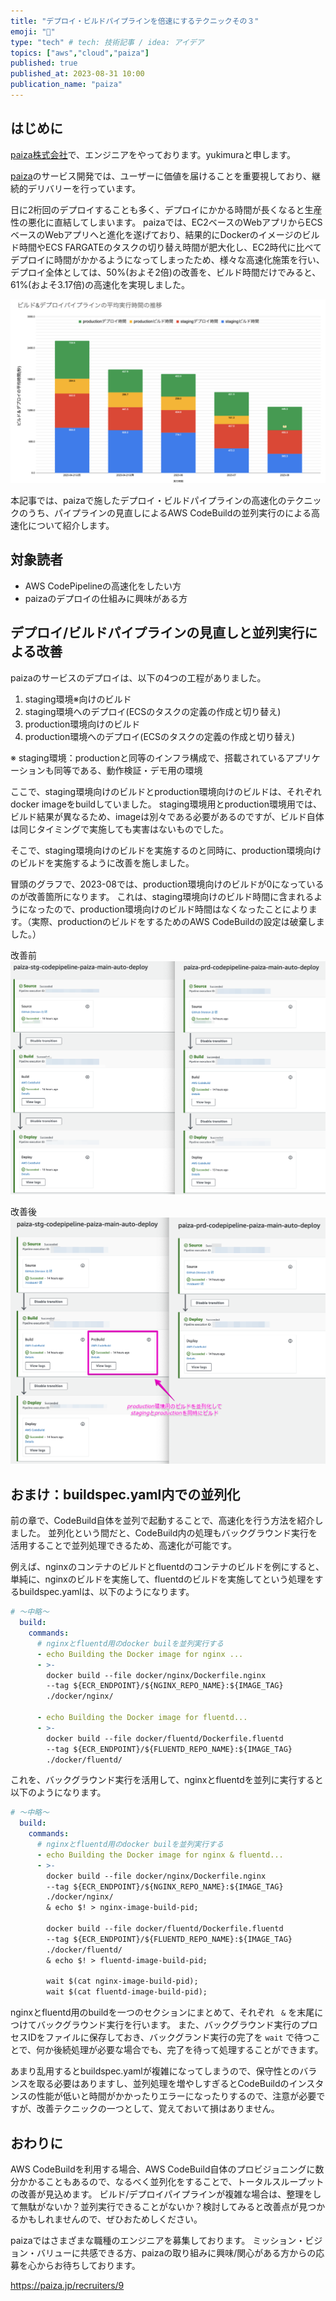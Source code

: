 ```yaml
---
title: "デプロイ・ビルドパイプラインを倍速にするテクニックその３"
emoji: "💨"
type: "tech" # tech: 技術記事 / idea: アイデア
topics: ["aws","cloud","paiza"]
published: true
published_at: 2023-08-31 10:00
publication_name: "paiza"
---
```


## はじめに

[paiza株式会社](https://www.paiza.co.jp/)で、エンジニアをやっております。yukimuraと申します。

[paiza](https://paiza.jp)のサービス開発では、ユーザーに価値を届けることを重要視しており、継続的デリバリーを行っています。

日に2桁回のデプロイすることも多く、デプロイにかかる時間が長くなると生産性の悪化に直結してしまいます。
paizaでは、EC2ベースのWebアプリからECSベースのWebアプリへと進化を遂げており、結果的にDockerのイメージのビルド時間やECS FARGATEのタスクの切り替え時間が肥大化し、EC2時代に比べてデプロイに時間がかかるようになってしまったため、様々な高速化施策を行い、デプロイ全体としては、50%(およそ2倍)の改善を、ビルド時間だけでみると、61%(およそ3.17倍)の高速化を実現しました。

![DockerStageの整理](/images/improve-codebuild-performance-1/fig1.png)

本記事では、paizaで施したデプロイ・ビルドパイプラインの高速化のテクニックのうち、パイプラインの見直しによるAWS CodeBuildの並列実行のによる高速化について紹介します。

## 対象読者

- AWS CodePipelineの高速化をしたい方
- paizaのデプロイの仕組みに興味がある方

## デプロイ/ビルドパイプラインの見直しと並列実行による改善

paizaのサービスのデプロイは、以下の4つの工程がありました。

1. staging環境※向けのビルド
1. staging環境へのデプロイ(ECSのタスクの定義の作成と切り替え)
1. production環境向けのビルド
1. production環境へのデプロイ(ECSのタスクの定義の作成と切り替え)

※ staging環境：productionと同等のインフラ構成で、搭載されているアプリケーションも同等である、動作検証・デモ用の環境

ここで、staging環境向けのビルドとproduction環境向けのビルドは、それぞれdocker imageをbuildしていました。
staging環境用とproduction環境用では、ビルド結果が異なるため、imageは別々である必要があるのですが、ビルド自体は同じタイミングで実施しても実害はないものでした。

そこで、staging環境向けのビルドを実施するのと同時に、production環境向けのビルドを実施するように改善を施しました。

冒頭のグラフで、2023-08では、production環境向けのビルドが0になっているのが改善箇所になります。
これは、staging環境向けのビルド時間に含まれるようになったので、production環境向けのビルド時間はなくなったことによります。（実際、productionのビルドをするためのAWS CodeBuildの設定は破棄しました。）

改善前
![Before](/images/improve-codebuild-performance-3/fig1.png)

改善後
![Afterの整理](/images/improve-codebuild-performance-3/fig2.png)

## おまけ：buildspec.yaml内での並列化

前の章で、CodeBuild自体を並列で起動することで、高速化を行う方法を紹介しました。
並列化という間だと、CodeBuild内の処理もバックグラウンド実行を活用することで並列処理できるため、高速化が可能です。

例えば、nginxのコンテナのビルドとfluentdのコンテナのビルドを例にすると、単純に、nginxのビルドを実施して、fluentdのビルドを実施してという処理をするbuildspec.yamlは、以下のようになります。

```buildspec.yaml
# 〜中略〜
  build:
    commands:
      # nginxとfluentd用のdocker builを並列実行する
      - echo Building the Docker image for nginx ...
      - >-
        docker build --file docker/nginx/Dockerfile.nginx
        --tag ${ECR_ENDPOINT}/${NGINX_REPO_NAME}:${IMAGE_TAG}
        ./docker/nginx/

      - echo Building the Docker image for fluentd...
      - >-
        docker build --file docker/fluentd/Dockerfile.fluentd
        --tag ${ECR_ENDPOINT}/${FLUENTD_REPO_NAME}:${IMAGE_TAG}
        ./docker/fluentd/
```

これを、バックグラウンド実行を活用して、nginxとfluentdを並列に実行すると以下のようになります。

```buildspec.yaml
# 〜中略〜
  build:
    commands:
      # nginxとfluentd用のdocker builを並列実行する
      - echo Building the Docker image for nginx & fluentd...
      - >-
        docker build --file docker/nginx/Dockerfile.nginx
        --tag ${ECR_ENDPOINT}/${NGINX_REPO_NAME}:${IMAGE_TAG}
        ./docker/nginx/
        & echo $! > nginx-image-build-pid;

        docker build --file docker/fluentd/Dockerfile.fluentd
        --tag ${ECR_ENDPOINT}/${FLUENTD_REPO_NAME}:${IMAGE_TAG}
        ./docker/fluentd/
        & echo $! > fluentd-image-build-pid;

        wait $(cat nginx-image-build-pid);
        wait $(cat fluentd-image-build-pid);
```

nginxとfluentd用のbuildを一つのセクションにまとめて、それぞれ ` &` を末尾につけてバックグラウンド実行を行います。
また、バックグラウンド実行のプロセスIDをファイルに保存しておき、バックグランド実行の完了を `wait` で待つことで、何か後続処理が必要な場合でも、完了を待って処理することができます。

あまり乱用するとbuildspec.yamlが複雑になってしまうので、保守性とのバランスを取る必要はありますし、並列処理を増やしすぎるとCodeBuildのインスタンスの性能が低いと時間がかかったりエラーになったりするので、注意が必要ですが、改善テクニックの一つとして、覚えておいて損はありません。

## おわりに

AWS CodeBuildを利用する場合、AWS CodeBuild自体のプロビジョニングに数分かかることもあるので、なるべく並列化をすることで、トータルスループットの改善が見込めます。
ビルド/デプロイパイプラインが複雑な場合は、整理をして無駄がないか？並列実行できることがないか？検討してみると改善点が見つかるかもしれませんので、ぜひおためしください。

paizaではさまざまな職種のエンジニアを募集しております。
ミッション・ビジョン・バリューに共感できる方、paizaの取り組みに興味/関心がある方からの応募を心からお待ちしております。

https://paiza.jp/recruiters/9

